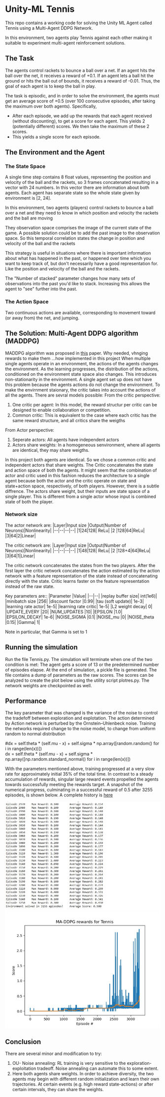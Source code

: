# Unity-ML Tennis

This repo contains a working code for solving the Unity ML Agent called Tennis using a Multi-Agent DDPG  Network.

In this environment, two agents play Tennis against each other making it suitable to experiment multi-agent reinforcement solutions.

## The Task
 The agents control rackets to bounce a ball over a net. If an agent hits the ball over the net, it receives a reward of +0.1. If an agent lets a ball hit the ground or hits the ball out of bounds, it receives a reward of -0.01. Thus, the goal of each agent is to keep the ball in play.

The task is episodic, and in order to solve the environment, the agents must get an average score of +0.5 (over 100 consecutive episodes, after taking the maximum over both agents). Specifically,

-   After each episode, we add up the rewards that each agent received (without discounting), to get a score for each agent. This yields 2 (potentially different) scores. We then take the maximum of these 2 scores.
-   This yields a single  score  for each episode.

## The Environment and the Agent
### The State Space
A single time step contains 8 float values, representing the position and velocity of the ball and the rackets, so 3 frames concatenated resulting in a vector with 24 numbers.
In this vector there are information about both agents. Each agent has separate state so the whole state given by environment is [2, 24].

In this environment, two agents (players) control rackets to bounce a ball over a net and they need to know in which position and velocity the rackets and the ball are moving

They observation space comprises the image of the current state of the game. A possible solution could be to add the past image to the observation space. So this temporal correlation states the change in position and velocity of the ball and the rackets

This strategy is useful in situations where there is important information about what has happened in the past, or happened over time which you want to keep track of, but don't necessarily have a good representation for. Like the position and velocity of the ball and the rackets.

The "Number of stacked" parameter changes how many sets of observations into the past you'd like to stack. Increasing this allows the agent to "see" further into the past.

### The Action Space
Two continuous actions are available, corresponding to movement toward (or away from) the net, and jumping.


## The Solution: Multi-Agent DDPG algorithm (MADDPG)
MADDPG algorithm was proposed in [this](https://papers.nips.cc/paper/2017/file/68a9750337a418a86fe06c1991a1d64c-Paper.pdf) paper. Why needed, vhnging rewards to make them ...how implemented in this project
When multiple single agents operate in an environment, the actions of the agents changes the environment. As the learning progresses, the distribution of the actions, conditioned on the environment state space also changes. 
This  introduces non-stationarity in the environment. A single agent set up does not have this problem because the agents actions do not change the environment. 
To make the envirnment staionary, the critic takes into account the actions of all the agents. There are sevral models possible:
From the critic perspective:
1. One critic per agent: In this model, the reward structur per critic can be designed to enable collaboration or competition.
2. Common critic: This is equivalent to the case where each critic has the same reward structure, and all critics share the weigths

From Actor perspective:
1. Seperate actors: All agents have independent actors
2. Actors share weights: In a homogeneous senvironment, where all agents are identical, they may share weigths. 

In this project both agents are identical. So we chose a common critic and independent actors that share weights.
The Critic concatenates the state and action space of both  the  agents.
It might seem that the combination of actor and critic used in this fashion reduces the architecture to a single agent because both the actor and the critic operate on state and state+action space,
respectively, of both players. However, there is a subtle diffrence. The actors share weight, but their inputs are state space of a single player. This is different from a single actor whose input 
is combined state of both the player.

### Network size 

The actor network are:
|Layer|Input size  |Output(Number of Neurons)|Nonlinearity|
|--|--|--|--|
|1|24|128| ReLu|
|2 |128|64|ReLu|
|3|64|2|Linear|

The critic network are:
|Layer|Input size  |Output(Number of Neurons)|Nonlinearity|
|--|--|--|--|
|1|48|128| ReLu|
|2 |128+4|64|ReLu|
|3|64|1|Linear|

The critic network concatenates the states from the two players. After the first layer
the critic network concatenates the action estimated by the action network with a feature representation of the state instead of concatenating directly with the state. 
Critic learns faster on the feature representation instead of the raw state.

Key parameters are::
|Parameter	|Value|
|--|--|
|replay buffer size|	int(1e6)|
|minibatch size	|256|
|discount factor	|0.99|
|tau (soft update)|	1e-3|
|learning rate actor|	1e-5|
|learning rate critic|	1e-5|
|L2 weight decay|	0|
|UPDATE_EVERY	|20|
|NUM_UPDATES	|10|
|EPSILON	|1.0|
|EPSILON_DECAY|	1e-6|
|NOISE_SIGMA	|0.1|
|NOISE_mu	|0|
|NOISE_theta	|0.15|
|Gamma| 1|

Note in particular, that Gamma is set to 1

## Running the simulation
Run the file Tennis.py. The simulation will terminate when one of the two condition is met: The agent gets a score of 13 or the predetermined number of episodes elapse. At the end of simulation, a pickle file is generated. The file contains a dump of parameters as the raw scores. The scores can be analyzed to create the plot below using the utility script plotres.py. The network weights are checkpointed as well.

## Performance
The key parameter that was changed is the variance of the noise to control the tradefoff between exploration and explotation. The action determined by Action network is perturbed by the Ornstein–Uhlenbeck noise. Training the networks required change to the noise model, to change from uniform random to normal distribution

#dx = self.theta * (self.mu - x) + self.sigma * np.array([random.random() for i in range(len(x))])  
dx = self.theta * (self.mu - x) + self.sigma * np.array([np.random.standard_normal() for i in range(len(x))]) 

With the parameters mentioned above, training progressed at a very slow rate for approximately initial 35% of the total time. In contrast to a steady accumulation of rewards, singular large reward events propelled the agents towards successfully meeting the rewards target.
A snapshot of the numerical progress, culminating in a successful reward of 0.5 after 3255 episodes, is shown below. A complete history is [here](https://github.com/kpasad/Multi_Agent_RL/blob/main/results/output_screenShot.txt)

![Multi-Agent DDPG Rewards progress](https://github.com/kpasad/Multi_Agent_RL/blob/main/results/progress.JPG)
![Multi-Agent DDPG Rewards for Unity-ML Tennis](https://github.com/kpasad/Multi_Agent_RL/blob/main/results/rewards.jpeg)

## Conclusion
There are several minor and modification to try:
1. OU- Noise annealing: RL training is very sensitive to the exploration-exploitation tradeoff. Noise annealing can automate this to some extent.
2. Here both agents share weights. In order to achieve diversity, the two agents may  begin with different random initialization and learn their own trajectories. At certain events (e.g. high reward state-actions) or after certain intervals, they can share the weights.